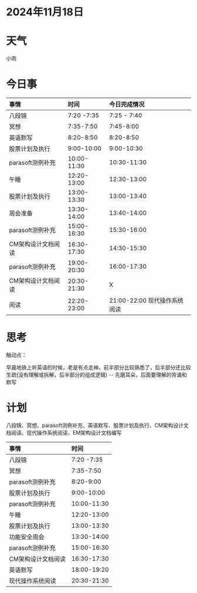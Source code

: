 # 2024年11月18日
# 天气
小雨
# 今日事
| 事情  | 时间 |今日完成情况|
| :-- | :- |:-|
| 八段锦 | 7:20 -7:35 |7:25 - 7:40|
| 冥想 | 7:35-7:50 |7:45-8:00|
| 英语默写 | 8:20-8:50 |8:20-8:50|
| 股票计划及执行 | 9:00-10:00 |9:00-10:30|
| parasoft测例补充 | 10:00-11:30 |10:30-11:30|
| 午睡  | 12:20-13:00 |12:30-13:00|
| 股票计划及执行  | 13:00-13:30 |13:00-13:40|
| 周会准备  | 13:30-14:00 |13:40-14:00|
| parasoft测例补充 | 15:00-16:30 |15:30-16:00|
| CM架构设计文档阅读  | 16:30-17:30 |14:30-15:30|
| parasoft测例补充  | 19:00-20:30 |16:00-17:30|
| CM架构设计文档阅读  | 20:30-21:30 |X|
| 阅读  | 22:20-23:00 |21:00-22:00 现代操作系统阅读|
# 思考
触动点：

早晨地铁上听英语的时候，老是有点走神，前半部分比较熟悉了，后半部分还比较生疏(没有理解或拆解，后半部分的组成逻辑) -- 先磨耳朵，后面要理解的背诵和默写


# 计划
八段锦、冥想、parasoft测例补充、英语默写、股票计划及执行、CM架构设计文档阅读、现代操作系统阅读、EM架构设计文档编写

| 事情  | 时间 |
| :-- | :- |
| 八段锦 | 7:20 -7:35 |
| 冥想 | 7:35-7:50 |
| parasoft测例补充 | 8:20-9:00 |
| 股票计划及执行 | 9:00-10:00 |
| parasoft测例补充 | 10:00-11:30 |
| 午睡  | 12:20-13:00 |
| 股票计划及执行  | 13:00-13:30 |
| 功能安全周会  | 13:30-14:00 |
| parasoft测例补充 | 15:00-16:30 |
| CM架构设计文档阅读  | 16:30-17:30 |
| 英语默写  | 18:00-19:20 |
| 现代操作系统阅读  | 20:30-21:30 |

